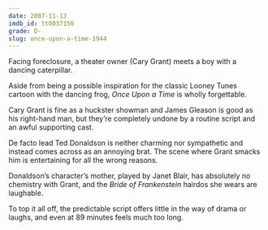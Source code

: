 ```yaml
---
date: 2007-11-13
imdb_id: tt0037150
grade: D-
slug: once-upon-a-time-1944
---
```


Facing foreclosure, a theater owner (Cary Grant) meets a boy with a dancing caterpillar.

Aside from being a possible inspiration for the classic Looney Tunes cartoon with the dancing frog, _Once Upon a Time_ is wholly forgettable.

Cary Grant is fine as a huckster showman and James Gleason is good as his right-hand man, but they’re completely undone by a routine script and an awful supporting cast.

De facto lead Ted Donaldson is neither charming nor sympathetic and instead comes across as an annoying brat. The scene where Grant smacks him is entertaining for all the wrong reasons.

Donaldson’s character’s mother, played by Janet Blair, has absolutely no chemistry with Grant, and the <span data-imdb-id="tt0026138">_Bride of Frankenstein_</span> hairdos she wears are laughable.

To top it all off, the predictable script offers little in the way of drama or laughs, and even at 89 minutes feels much too long.
